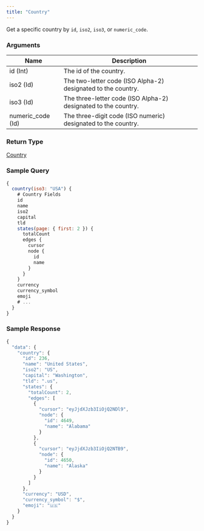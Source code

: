 ```yaml
---
title: "Country"
---
```


Get a specific country by `id`, `iso2`, `iso3`, or `numeric_code`.

### Arguments

| Name | Description |
|---|---|
| id (Int) | The id of the country.|
| iso2 (Id) | The two-letter code (ISO Alpha-2) designated to the country. |
| iso3 (Id) | The three-letter code (ISO Alpha-2) designated to the country. |
| numeric_code (Id) | The three-digit code (ISO numeric) designated to the country. |

### Return Type

[Country](../objects/country)

### Sample Query

```js title="Find country by iso3"
{
  country(iso3: "USA") {
    # Country Fields
    id
    name
    iso2
    capital
    tld
    states(page: { first: 2 }) {
      totalCount
      edges {
        cursor
        node {
          id
          name
        }
      }
    }
    currency
    currency_symbol
    emoji
    # ...
  }
}
```

### Sample Response

```js
{
  "data": {
    "country": {
      "id": 236,
      "name": "United States",
      "iso2": "US",
      "capital": "Washington",
      "tld": ".us",
      "states": {
        "totalCount": 2,
        "edges": [
          {
            "cursor": "eyJjdXJzb3IiOjQ2NDl9",
            "node": {
              "id": 4649,
              "name": "Alabama"
            }
          },
          {
            "cursor": "eyJjdXJzb3IiOjQ2NTB9",
            "node": {
              "id": 4650,
              "name": "Alaska"
            }
          }
        ]
      },
      "currency": "USD",
      "currency_symbol": "$",
      "emoji": "🇺🇸"
    }
  }
}
```
